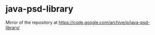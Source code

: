 # java-psd-library
Mirror of the repository at https://code.google.com/archive/p/java-psd-library/

